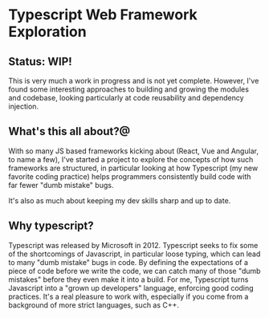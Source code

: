 # Typescript Web Framework Exploration

## Status:  WIP!

This is very much a work in progress and is not yet complete.  However, I've found some interesting approaches to building and growing the modules and codebase, looking particularly at code reusability and dependency injection.

##  What's this all about?@

 With so many JS based frameworks kicking about (React, Vue and Angular, to name a few), I've started a project to explore the concepts of how such frameworks are structured, in particular looking at how Typescript (my new favorite coding practice) helps programmers consistently build code with far fewer "dumb mistake" bugs.

 It's also as much about keeping my dev skills sharp and up to date.

##  Why typescript?

Typescript was released by Microsoft in 2012.  Typescript seeks to fix some of the shortcomings of Javascript, in particular loose typing, which can lead to many "dumb mistake" bugs in code.  By defining the expectations of a piece of code before we write the code, we can catch many of those "dumb mistakes" before they even make it into a build.  For me, Typescript turns Javascript into a "grown up developers" language, enforcing good coding practices.  It's a real pleasure to work with, especially if you come from a background of more strict languages, such as C++.



